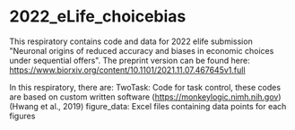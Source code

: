 # 2022_eLife_choicebias
This respiratory contains code and data for 2022 elife submission "Neuronal origins of reduced accuracy and biases in economic choices under sequential offers".
The preprint version can be found here: https://www.biorxiv.org/content/10.1101/2021.11.07.467645v1.full

In this respiratory, there are:
TwoTask: Code for task control, these codes are based on custom written software (https://monkeylogic.nimh.nih.gov) (Hwang et al., 2019)
figure_data: Excel files containing data points for each figures
